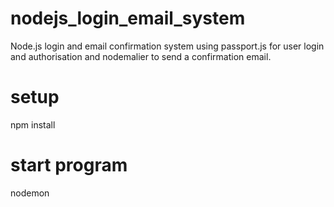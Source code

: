 # nodejs_login_email_system

Node.js login and email confirmation system using passport.js  for user login and authorisation and nodemalier to send a confirmation email. 

# setup

npm install

# start program

nodemon
